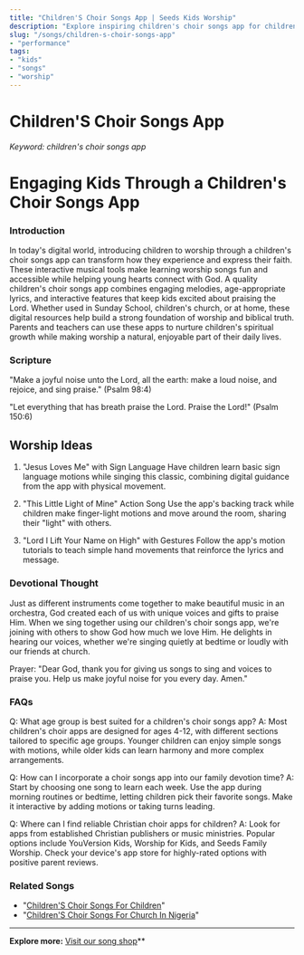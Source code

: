 ```yaml
---
title: "Children'S Choir Songs App | Seeds Kids Worship"
description: "Explore inspiring children's choir songs app for children's worship and faith development. Biblical music resources for families and ministry."
slug: "/songs/children-s-choir-songs-app"
- "performance"
tags:
- "kids"
- "songs"
- "worship"
---
```


# Children'S Choir Songs App

_Keyword: children's choir songs app_

# Engaging Kids Through a Children's Choir Songs App

### Introduction
In today's digital world, introducing children to worship through a children's choir songs app can transform how they experience and express their faith. These interactive musical tools make learning worship songs fun and accessible while helping young hearts connect with God. A quality children's choir songs app combines engaging melodies, age-appropriate lyrics, and interactive features that keep kids excited about praising the Lord. Whether used in Sunday School, children's church, or at home, these digital resources help build a strong foundation of worship and biblical truth. Parents and teachers can use these apps to nurture children's spiritual growth while making worship a natural, enjoyable part of their daily lives.

### Scripture
"Make a joyful noise unto the Lord, all the earth: make a loud noise, and rejoice, and sing praise." (Psalm 98:4)

"Let everything that has breath praise the Lord. Praise the Lord!" (Psalm 150:6)

## Worship Ideas
1. "Jesus Loves Me" with Sign Language
Have children learn basic sign language motions while singing this classic, combining digital guidance from the app with physical movement.

2. "This Little Light of Mine" Action Song
Use the app's backing track while children make finger-light motions and move around the room, sharing their "light" with others.

3. "Lord I Lift Your Name on High" with Gestures
Follow the app's motion tutorials to teach simple hand movements that reinforce the lyrics and message.

### Devotional Thought
Just as different instruments come together to make beautiful music in an orchestra, God created each of us with unique voices and gifts to praise Him. When we sing together using our children's choir songs app, we're joining with others to show God how much we love Him. He delights in hearing our voices, whether we're singing quietly at bedtime or loudly with our friends at church.

Prayer: "Dear God, thank you for giving us songs to sing and voices to praise you. Help us make joyful noise for you every day. Amen."

### FAQs
Q: What age group is best suited for a children's choir songs app?
A: Most children's choir apps are designed for ages 4-12, with different sections tailored to specific age groups. Younger children can enjoy simple songs with motions, while older kids can learn harmony and more complex arrangements.

Q: How can I incorporate a choir songs app into our family devotion time?
A: Start by choosing one song to learn each week. Use the app during morning routines or bedtime, letting children pick their favorite songs. Make it interactive by adding motions or taking turns leading.

Q: Where can I find reliable Christian choir apps for children?
A: Look for apps from established Christian publishers or music ministries. Popular options include YouVersion Kids, Worship for Kids, and Seeds Family Worship. Check your device's app store for highly-rated options with positive parent reviews.

### Related Songs

- "[Children'S Choir Songs For Children](/songs/children-s-choir-songs-for-children/)"
- "[Children'S Choir Songs For Church In Nigeria](/songs/children-s-choir-songs-for-church-in-nigeria/)"

---

**Explore more:** [Visit our song shop](https://seedskidsworship.com/shop)**

<!-- Schema Markup -->
<script type="application/ld+json">
{
  "@context": "https://schema.org",
  "@type": "MusicRecording",
  "name": "Children'S Choir Songs App",
  "byArtist": {
    "@type": "MusicGroup",
    "name": "Seeds Kids Worship"
  },
  "isFamilyFriendly": true,
  "url": "https://seedskidsworship.com/songs/children-s-choir-songs-app/"
}
</script>